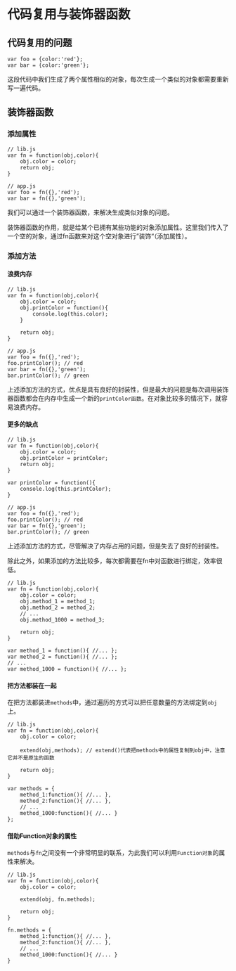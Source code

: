 # 代码复用与装饰器函数

## 代码复用的问题

```
var foo = {color:'red'};
var bar = {color:'green'};
```

这段代码中我们生成了两个属性相似的对象，每次生成一个类似的对象都需要重新写一遍代码。

## 装饰器函数

### 添加属性

```
// lib.js
var fn = function(obj,color){
    obj.color = color;
    return obj;
}

// app.js
var foo = fn({},'red');
var bar = fn({},'green');
```

我们可以通过一个装饰器函数，来解决生成类似对象的问题。

装饰器函数的作用，就是给某个已拥有某些功能的对象添加属性。这里我们传入了一个空的对象，通过fn函数来对这个空对象进行”装饰“（添加属性）。

### 添加方法

#### 浪费内存

```
// lib.js
var fn = function(obj,color){
    obj.color = color;
    obj.printColor = function(){
        console.log(this.color);
    }
    
    return obj;
}

// app.js
var foo = fn({},'red');
foo.printColor(); // red
var bar = fn({},'green');
bar.printColor(); // green
```

上述添加方法的方式，优点是具有良好的封装性，但是最大的问题是每次调用装饰器函数都会在内存中生成一个新的`printColor函数`。在对象比较多的情况下，就容易浪费内存。

#### 更多的缺点

```
// lib.js
var fn = function(obj,color){
    obj.color = color;
    obj.printColor = printColor;
    return obj;
}

var printColor = function(){
    console.log(this.printColor);
}

// app.js
var foo = fn({},'red');
foo.printColor(); // red
var bar = fn({},'green');
bar.printColor(); // green
```

上述添加方法的方式，尽管解决了内存占用的问题，但是失去了良好的封装性。

除此之外，如果添加的方法比较多，每次都需要在fn中对函数进行绑定，效率很低。

```
// lib.js
var fn = function(obj,color){
    obj.color = color;
    obj.method_1 = method_1;
    obj.method_2 = method_2;
    // ...
    obj.method_1000 = method_3;
    
    return obj;
}

var method_1 = function(){ //... };
var method_2 = function(){ //... };
// ...
var method_1000 = function(){ //... };
```

#### 把方法都装在一起

在把方法都装进`methods`中，通过遍历的方式可以把任意数量的方法绑定到`obj`上。

```
// lib.js
var fn = function(obj,color){
    obj.color = color;
    
    extend(obj,methods); // extend()代表把methods中的属性复制到obj中，注意它并不是原生的函数
    
    return obj;
}

var methods = {
    method_1:function(){ //... },
    method_2:function(){ //... },
    // ...
    method_1000:function(){ //... }
};
```

#### 借助Function对象的属性

`methods`与`fn`之间没有一个非常明显的联系，为此我们可以利用`Function对象`的属性来解决。

```
// lib.js
var fn = function(obj,color){
    obj.color = color;
    
    extend(obj, fn.methods);
    
    return obj;
}

fn.methods = {
    method_1:function(){ //... },
    method_2:function(){ //... },
    // ...
    method_1000:function(){ //... }
}
```



